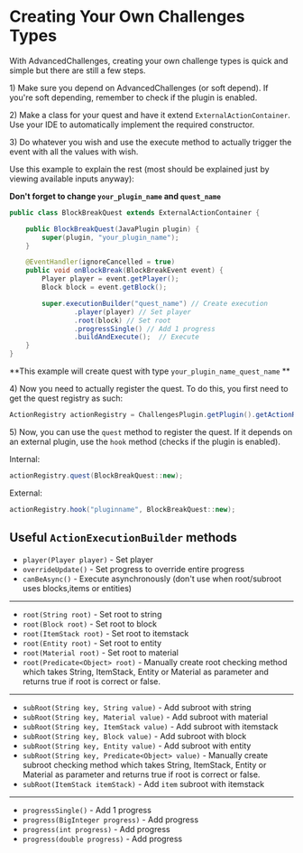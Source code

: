 # Creating Your Own Challenges Types

With AdvancedChallenges, creating your own challenge types is quick and simple but there are still a few steps.

1\) Make sure you depend on AdvancedChallenges (or soft depend). If you're soft depending, remember to check if the plugin is enabled.

2\) Make a class for your quest and have it extend `ExternalActionContainer`. Use your IDE to automatically implement the required constructor.

3\) Do whatever you wish and use the execute method to actually trigger the event with all the values with wish.

Use this example to explain the rest (most should be explained just by viewing available inputs anyway):

**Don't forget to change `your_plugin_name` and `quest_name`**

```java
public class BlockBreakQuest extends ExternalActionContainer {

    public BlockBreakQuest(JavaPlugin plugin) {
        super(plugin, "your_plugin_name");
    }

    @EventHandler(ignoreCancelled = true)
    public void onBlockBreak(BlockBreakEvent event) {
        Player player = event.getPlayer();
        Block block = event.getBlock();

        super.executionBuilder("quest_name") // Create execution
                .player(player) // Set player
                .root(block) // Set root
                .progressSingle() // Add 1 progress
                .buildAndExecute();  // Execute
    }
}

```

**This example will create quest with type `your_plugin_name_quest_name` **

4\) Now you need to actually register the quest. To do this, you first need to get the quest registry as such:

```java
ActionRegistry actionRegistry = ChallengesPlugin.getPlugin().getActionRegistry();
```

5\) Now, you can use the `quest` method to register the quest. If it depends on an external plugin, use the `hook` method (checks if the plugin is enabled).

Internal:

```java
actionRegistry.quest(BlockBreakQuest::new);
```

External:

```java
actionRegistry.hook("pluginname", BlockBreakQuest::new);
```

## Useful `ActionExecutionBuilder` methods

-   `player(Player player)` - Set player
-   `overrideUpdate()` - Set progress to override entire progress
-   `canBeAsync()` - Execute asynchronously (don't use when root/subroot uses blocks,items or entities)

---

-   `root(String root)` - Set root to string
-   `root(Block root)` - Set root to block
-   `root(ItemStack root)` - Set root to itemstack
-   `root(Entity root)` - Set root to entity
-   `root(Material root)` - Set root to material
-   `root(Predicate<Object> root)` - Manually create root checking method which takes String, ItemStack, Entity or Material as parameter and returns true if root is correct or false.

---

-   `subRoot(String key, String value)` - Add subroot with string
-   `subRoot(String key, Material value)` - Add subroot with material
-   `subRoot(String key, ItemStack value)` - Add subroot with itemstack
-   `subRoot(String key, Block value)` - Add subroot with block
-   `subRoot(String key, Entity value)` - Add subroot with entity
-   `subRoot(String key, Predicate<Object> value)` - Manually create subroot checking method which takes String, ItemStack, Entity or Material as parameter and returns true if root is correct or false.
-   `subRoot(ItemStack itemStack)` - Add `item` subroot with itemstack

---

-   `progressSingle()` - Add 1 progress
-   `progress(BigInteger progress)` - Add progress
-   `progress(int progress)` - Add progress
-   `progress(double progress)` - Add progress
